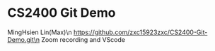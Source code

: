 # CS2400 Git Demo

MingHsien Lin(Max)\n
https://github.com/zxc15923zxc/CS2400-Git-Demo.git\n
Zoom recording and VScode


